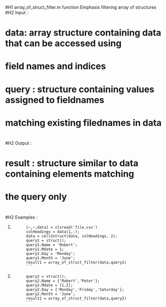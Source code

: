 #H1 array_of_struct_filter.m function
Emphasis filtering array of structures
#H2 Input :
#         data: array structure containing data that can be accessed using
#         field names and indices
#         query : structure containing values assigned to fieldnames
#         matching existing filednames in data
#
#
#H2 Output :
#        result : structure similar to data containing elements matching
#        the query only
#         
#H2 Examples :
1. ```
         [~,~,data] = xlsread('file.csv')
         colHeadings = data(1,:);
         data = cell2struct(data, colHeadings, 2);
         query1 = struct();
         query1.Name = 'Robert';
         query1.Mdate = 1;
         query1.Day = 'Monday';
         query1.Month = 'June';
         result1 = array_of_struct_filter(data,query1)
		 ```
2. ```
         query2 = struct();
         query2.Name = {'Robert','Peter'};
         query2.Mdate = [1,2];
         query2.Day = {'Monday','Friday','Saturday'};
         query2.Month = 'June';    
         result2 = array_of_struct_filter(data,query2)
		 ```